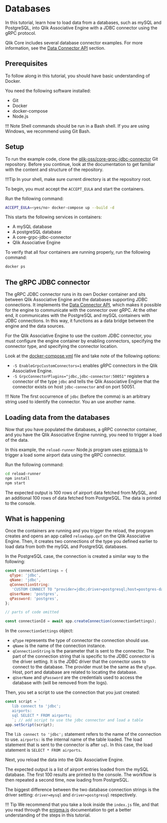 # Databases

In this tutorial, learn how to load data from a databases, such as mySQL and PostgreSQL, into Qlik Associative Engine with a JDBC connector using the gRPC protocol.

Qlik Core includes several database connector examples. For more information, see the
[Data Connector API](../../services/qix-engine/apis/data-loading/introduction.md) section.

## Prerequisites

To follow along in this tutorial, you should have basic understanding of Docker.

You need the following software installed:

* Git
* Docker
* docker-compose
* Node.js

!!! Note
    Shell commands should be run in a Bash shell.
    If you are using Windows, we recommend using Git Bash.

## Setup

To run the example code, clone the
[qlik-oss/core-grpc-jdbc-connector](https://github.com/qlik-oss/core-grpc-jdbc-connector)
Git repository. Before you continue, look at the documentation to get familiar with the content and structure of
the repository.

!!!Tip
    In your shell, make sure current directory is at the repository root.

To begin, you must accept the `ACCEPT_EULA` and start the containers.

Run the following command:

```sh
ACCEPT_EULA=<yes/no> docker-compose up --build -d
```

This starts the following services in containers:

* A mySQL database
* A postgreSQL database
* A core-grpc-jdbc-connector
* Qlik Associative Engine

To verify that all four containers are running properly, run the following command:

```sh
docker ps
```

## The gRPC JDBC connector

The gRPC JDBC connector runs in its own Docker container and sits between Qlik Associative Engine and the databases
supporting JDBC connections. It implements the
[Data Connector API](../../services/qix-engine/apis/data-loading/introduction.md), which makes it possible for the
engine to communicate with the connector over gRPC. At the other end, it communicates with the PostgreSQL and mySQL containers
with JDBC connections. In this way, it functions as a data bridge between the engine and the data sources.

For the Qlik Associative Engine to use the custom JDBC connector, you must configure the engine container by enabling connectors, specifying the connector type, and specifying the connector location.

Look at the [docker-compose.yml](https://github.com/qlik-oss/core-grpc-jdbc-connector/blob/master/example/docker-compose.yml) file and take note of  the following options:

* `-S EnableGrpcCustomConnectors=1` enables gRPC connectors     in the Qlik Associative Engine.
* `-S GrpcConnectorPlugins="jdbc,jdbc-connector:50051"`        registers a connector of the type `jdbc` and tells
  the Qlik Associative Engine that the connector exists on host `jdbc-connector` and on port 50051.

!!! Note
    The first occurrence of `jdbc` (before the comma) is an arbitrary string used to identify the connector. You an use another name.

## Loading data from the databases

Now that you have populated the databases, a gRPC connector container, and you have the Qlik Associative Engine running, you need to trigger a load of the data.

In this example, the `reload-runner` Node.js program uses [enigma.js](https://github.com/qlik-oss/enigma.js) to trigger
a load some airport data using the gRPC connector.

Run the following command:

```sh
cd reload-runner
npm install
npm start
```

The expected output is 100 rows of airport data fetched from MySQL, and an additional 100 rows of data
fetched from PostgreSQL. The data is printed to the console.

## What is happening

Once the containers are running and you trigger the reload, the program creates and opens an app called `reloadapp.qvf`
on the Qlik Associative Engine. Then, it creates two connections of the type you defined earlier to load data from both the mySQL and PostgreSQL databases.

In the PostgreSQL case, the connection is created a similar way to the following:

```js
const connectionSettings = {
  qType: 'jdbc',
  qName: 'jdbc',
  qConnectionString:
   'CUSTOM CONNECT TO "provider=jdbc;driver=postgresql;host=postgres-database;port=5432;database=postgres"',
  qUserName: 'postgres',
  qPassword: 'postgres',
};

// parts of code omitted

const connectionId = await app.createConnection(connectionSettings);
```

In the `connectionSettings` object:

* `qType` represents the type of connector the connection should use.
* `qName` is the name of the connection instance.
* `qConnectionString` is the parameter that is sent to the connector. The part of the connection string that is
  specific to the JDBC connector is the driver setting. It is the JDBC driver that the connector uses to
  connect to the database. The provider must be the same as the `qType`. Host, port and database are related to
  locating the database.
* `qUserName` and `qPassword` are the credentials used to access the database with (will be removed from the logs).

Then, you set a script to use the connection that you just created:

```js
const script = `
   lib connect to 'jdbc';
   airports:
   sql SELECT * FROM airports;
   `; // add script to use the jdbc connector and load a table
app.setScript(script);
```

The `lib connect to 'jdbc';` statement refers to the name of the connection to use.
`airports:` is the internal name of the table loaded.
The load statement that is sent to the connector is after `sql`.
In this case, the load statement is `SELECT * FROM airports`.

Next, you reload the data into the Qlik Associative Engine.

The expected output is a list of airport entries loaded from the mySQL database. The first 100 results are printed to the console. The workflow is then repeated a second time, now loading from PostgreSQL.

The biggest difference between the two database connection strings is the driver setting: `driver=mysql` and `driver=postgresql` respectively.

!!! Tip
    We recommend that you take a look inside the `index.js` file, and that you read through the
    [enigma.js](https://github.com/qlik-oss/enigma.js) documentation to get a better understanding of the steps in this tutorial.
